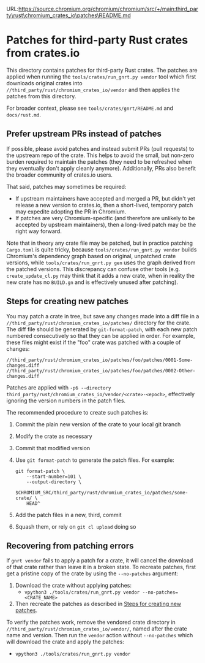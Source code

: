 URL:https://source.chromium.org/chromium/chromium/src/+/main:third_party\rust\chromium_crates_io\patches\README.md
# Patches for third-party Rust crates from crates.io

This directory contains patches for third-party Rust crates.  The patches are
applied when running the `tools/crates/run_gnrt.py vendor` tool which first
downloads original crates into `//third_party/rust/chromium_crates_io/vendor`
and then applies the patches from this directory.

For broader context, please see `tools/crates/gnrt/README.md` and
`docs/rust.md`.

## Prefer upstream PRs instead of patches

If possible, please avoid patches and instead submit PRs (pull requests) to the
upstream repo of the crate.  This helps to avoid the small, but non-zero burden
required to maintain the patches (they need to be refreshed when they eventually
don't apply cleanly anymore).  Additionally, PRs also benefit the broader
community of crates.io users.

That said, patches may sometimes be required:

* If upstream maintainers have accepted and merged a PR,
  but didn't yet release a new version to crates.io,
  then a short-lived, temporary patch may expedite adopting the PR in Chromium.
* If patches are very Chromium-specific (and therefore are unlikely to be
  accepted by upstream maintainers), then a long-lived patch may be the right
  way forward.

Note that in theory any crate file may be patched, but in practice patching
`Cargo.toml` is quite tricky, because `tools/crates/run_gnrt.py vendor` builds
Chromium's dependency graph based on original, unpatched crate versions, while
`tools/crates/run_gnrt.py gen` uses the graph derived from the patched versions.
This discrepancy can confuse other tools (e.g. `create_update_cl.py` may think
that it adds a new crate, when in reality the new crate has no `BUILD.gn` and is
effectively unused after patching).

## Steps for creating new patches

You may patch a crate in tree, but save any changes made into a diff file in
a `//third_party/rust/chromium_crates_io/patches/` directory for the crate.
The diff file should be generated by `git-format-patch`, with each new patch
numbered consecutively so that they can be applied in order. For example, these
files might exist if the "foo" crate was patched with a couple of changes:

```
//third_party/rust/chromium_crates_io/patches/foo/patches/0001-Some-changes.diff
//third_party/rust/chromium_crates_io/patches/foo/patches/0002-Other-changes.diff
```

Patches are applied with `-p6 --directory
third_party/rust/chromium_crates_io/vendor/<crate>-<epoch>`, effectively
ignoring the version numbers in the patch files.

The recommended procedure to create such patches is:

1. Commit the plain new version of the crate to your local git branch
2. Modify the crate as necessary
3. Commit that modified version
4. Use `git format-patch` to generate the patch files.  For example:

    ```
    git format-patch \
        --start-number=101 \
        --output-directory \
            $CHROMIUM_SRC/third_party/rust/chromium_crates_io/patches/some-crate/ \
        HEAD^
    ```

5. Add the patch files in a new, third, commit
6. Squash them, or rely on `git cl upload` doing so

## Recovering from patching errors

If `gnrt vendor` fails to apply a patch for a crate, it will cancel the download of that
crate rather than leave it in a broken state. To recreate patches, first get a pristine
copy of the crate by using the `--no-patches` argument:

1. Download the crate without applying patches:
   * `vpython3 ./tools/crates/run_gnrt.py vendor --no-patches=<CRATE_NAME>`
2. Then recreate the patches as described in [Steps for creating new patches](
   #steps-for-creating-new-patches).

To verify the patches work, remove the vendored crate directory in
`//third_party/rust/chromium_crates_io/vendor/`, named after the crate name
and version. Then run the `vendor` action without `--no-patches` which will
download the crate and apply the patches:
   * `vpython3 ./tools/crates/run_gnrt.py vendor`

